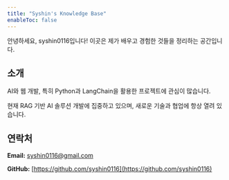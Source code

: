 ```yaml
---
title: "Syshin's Knowledge Base"
enableToc: false
---
```


안녕하세요, syshin0116입니다! 이곳은 제가 배우고 경험한 것들을 정리하는 공간입니다.

## 소개

AI와 웹 개발, 특히 Python과 LangChain을 활용한 프로젝트에 관심이 많습니다.

현재 RAG 기반 AI 솔루션 개발에 집중하고 있으며, 새로운 기술과 협업에 항상 열려 있습니다.

## 연락처

**Email:** [syshin0116@gmail.com](mailto:syshin0116@gmail.com)

**GitHub:** [https://github.com/syshin0116](https://github.com/syshin0116)



